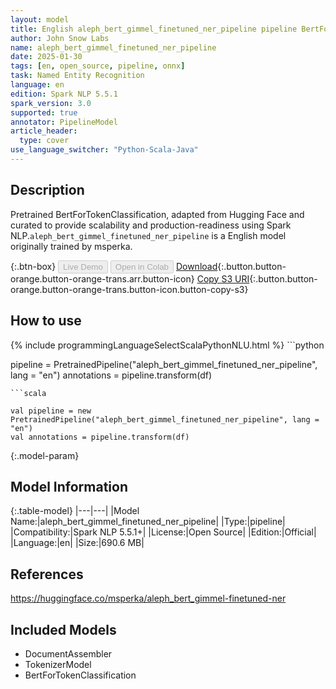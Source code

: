 ```yaml
---
layout: model
title: English aleph_bert_gimmel_finetuned_ner_pipeline pipeline BertForTokenClassification from msperka
author: John Snow Labs
name: aleph_bert_gimmel_finetuned_ner_pipeline
date: 2025-01-30
tags: [en, open_source, pipeline, onnx]
task: Named Entity Recognition
language: en
edition: Spark NLP 5.5.1
spark_version: 3.0
supported: true
annotator: PipelineModel
article_header:
  type: cover
use_language_switcher: "Python-Scala-Java"
---
```


## Description

Pretrained BertForTokenClassification, adapted from Hugging Face and curated to provide scalability and production-readiness using Spark NLP.`aleph_bert_gimmel_finetuned_ner_pipeline` is a English model originally trained by msperka.

{:.btn-box}
<button class="button button-orange" disabled>Live Demo</button>
<button class="button button-orange" disabled>Open in Colab</button>
[Download](https://s3.amazonaws.com/auxdata.johnsnowlabs.com/public/models/aleph_bert_gimmel_finetuned_ner_pipeline_en_5.5.1_3.0_1738228145667.zip){:.button.button-orange.button-orange-trans.arr.button-icon}
[Copy S3 URI](s3://auxdata.johnsnowlabs.com/public/models/aleph_bert_gimmel_finetuned_ner_pipeline_en_5.5.1_3.0_1738228145667.zip){:.button.button-orange.button-orange-trans.button-icon.button-copy-s3}

## How to use



<div class="tabs-box" markdown="1">
{% include programmingLanguageSelectScalaPythonNLU.html %}
```python

pipeline = PretrainedPipeline("aleph_bert_gimmel_finetuned_ner_pipeline", lang = "en")
annotations =  pipeline.transform(df)   

```
```scala

val pipeline = new PretrainedPipeline("aleph_bert_gimmel_finetuned_ner_pipeline", lang = "en")
val annotations = pipeline.transform(df)

```
</div>

{:.model-param}
## Model Information

{:.table-model}
|---|---|
|Model Name:|aleph_bert_gimmel_finetuned_ner_pipeline|
|Type:|pipeline|
|Compatibility:|Spark NLP 5.5.1+|
|License:|Open Source|
|Edition:|Official|
|Language:|en|
|Size:|690.6 MB|

## References

https://huggingface.co/msperka/aleph_bert_gimmel-finetuned-ner

## Included Models

- DocumentAssembler
- TokenizerModel
- BertForTokenClassification